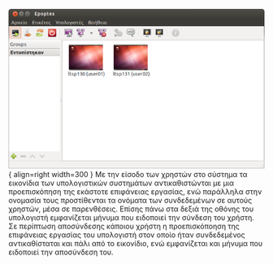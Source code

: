 ![Epoptes_login_user.png](Epoptes_login_user.png){ align=right width=300 } Με την είσοδο των
χρηστών στο σύστημα τα εικονίδια των υπολογιστικών συστημάτων
αντικαθιστώνται με μια προεπισκόπηση της εκάστοτε επιφάνειας
εργασίας, ενώ παράλληλα στην ονομασία τους προστίθενται τα ονόματα
των συνδεδεμένων σε αυτούς χρηστών, μέσα σε παρενθέσεις. Επίσης πάνω στα
δεξιά της οθόνης του υπολογιστή εμφανίζεται μήνυμα που ειδοποιεί την
σύνδεση του χρήστη. Σε περίπτωση αποσύνδεσης κάποιου χρήστη η
προεπισκόποηση της επιφάνειας εργασίας του υπολογιστή στον οποίο
ήταν συνδεδεμένος αντικαθίσταται και πάλι από το εικονίδιο, ενώ
εμφανίζεται και μήνυμα που ειδοποιεί την αποσύνδεση του.
